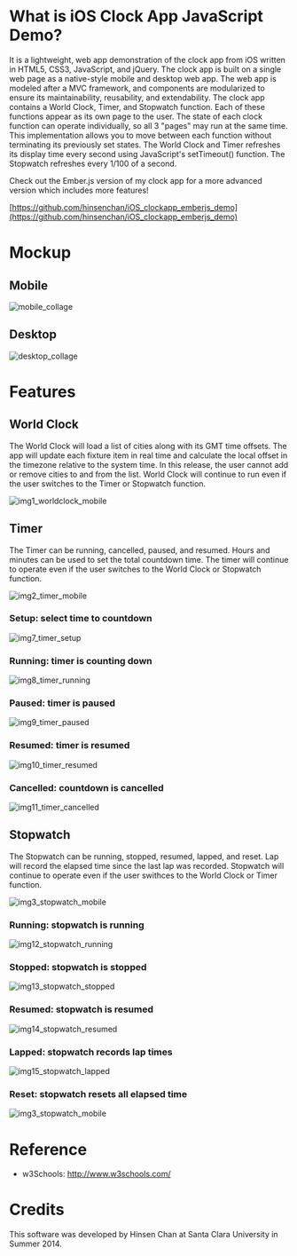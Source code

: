 # What is iOS Clock App JavaScript Demo?

It is a lightweight, web app demonstration of the clock app from iOS written in HTML5, CSS3, JavaScript, and jQuery. The clock app is built on a single web page as a native-style mobile and desktop web app. The web app is modeled after a MVC framework, and components are modularized to ensure its maintainability, reusability, and extendability. The clock app contains a World Clock, Timer, and Stopwatch function. Each of these functions appear as its own page to the user. The state of each clock function can operate individually, so all 3 "pages" may run at the same time. This implementation allows you to move between each function without terminating its previously set states. The World Clock and Timer refreshes its display time every second using JavaScript's setTimeout() function. The Stopwatch refreshes every 1/100 of a second.

Check out the Ember.js version of my clock app for a more advanced version which includes more features!

[https://github.com/hinsenchan/iOS_clockapp_emberjs_demo](https://github.com/hinsenchan/iOS_clockapp_emberjs_demo)

# Mockup

## Mobile

![mobile_collage](https://github.com/hinsenchan/iOS_clockapp_js_demo/blob/master/readme/mobile_collage.png)

## Desktop

![desktop_collage](https://github.com/hinsenchan/iOS_clockapp_js_demo/blob/master/readme/desktop_collage.png)

# Features

## World Clock

The World Clock will load a list of cities along with its GMT time offsets. The app will update each fixture item in real time and calculate the local offset in the timezone relative to the system time. In this release, the user cannot add or remove cities to and from the list. World Clock will continue to run even if the user switches to the Timer or Stopwatch function.

![img1_worldclock_mobile](https://github.com/hinsenchan/iOS_clockapp_js_demo/blob/master/readme/img1_worldclock_mobile.png)

## Timer

The Timer can be running, cancelled, paused, and resumed. Hours and minutes can be used to set the total countdown time. The timer will continue to operate even if the user switches to the World Clock or Stopwatch function.

![img2_timer_mobile](https://github.com/hinsenchan/iOS_clockapp_js_demo/blob/master/readme/img2_timer_mobile.png)

### Setup: select time to countdown

![img7_timer_setup](https://github.com/hinsenchan/iOS_clockapp_js_demo/blob/master/readme/img7_timer_setup.png)

### Running: timer is counting down

![img8_timer_running](https://github.com/hinsenchan/iOS_clockapp_js_demo/blob/master/readme/img8_timer_running.png)

### Paused: timer is paused

![img9_timer_paused](https://github.com/hinsenchan/iOS_clockapp_js_demo/blob/master/readme/img9_timer_paused.png)

### Resumed: timer is resumed

![img10_timer_resumed](https://github.com/hinsenchan/iOS_clockapp_js_demo/blob/master/readme/img10_timer_resumed.png)

### Cancelled: countdown is cancelled

![img11_timer_cancelled](https://github.com/hinsenchan/iOS_clockapp_js_demo/blob/master/readme/img11_timer_cancelled.png)

## Stopwatch

The Stopwatch can be running, stopped, resumed, lapped, and reset. Lap will record the elapsed time since the last lap was recorded. Stopwatch will continue to operate even if the user swithces to the World Clock or Timer function.

![img3_stopwatch_mobile](https://github.com/hinsenchan/iOS_clockapp_js_demo/blob/master/readme/img3_stopwatch_mobile.png)

### Running: stopwatch is running

![img12_stopwatch_running](https://github.com/hinsenchan/iOS_clockapp_js_demo/blob/master/readme/img12_stopwatch_running.png)

### Stopped: stopwatch is stopped

![img13_stopwatch_stopped](https://github.com/hinsenchan/iOS_clockapp_js_demo/blob/master/readme/img13_stopwatch_stopped.png)

### Resumed: stopwatch is resumed

![img14_stopwatch_resumed](https://github.com/hinsenchan/iOS_clockapp_js_demo/blob/master/readme/img14_stopwatch_resumed.png)

### Lapped: stopwatch records lap times

![img15_stopwatch_lapped](https://github.com/hinsenchan/iOS_clockapp_js_demo/blob/master/readme/img15_stopwatch_lapped.png)

### Reset: stopwatch resets all elapsed time

![img3_stopwatch_mobile](https://github.com/hinsenchan/iOS_clockapp_js_demo/blob/master/readme/img3_stopwatch_mobile.png)

# Reference

* w3Schools: http://www.w3schools.com/

# Credits

This software was developed by Hinsen Chan at Santa Clara University in Summer 2014.
